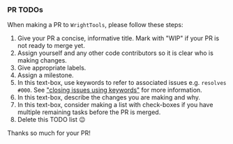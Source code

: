 ### PR TODOs

When making a PR to `WrightTools`, please follow these steps:

1. Give your PR a concise, informative title. Mark with "WIP" if your PR is not ready to merge yet.
2. Assign yourself and any other code contributors so it is clear who is making changes.
3. Give appropriate labels.
4. Assign a milestone.
5. In this text-box, use keywords to refer to associated issues e.g. `resolves #000`. See ["closing issues using keywords"](https://help.github.com/articles/closing-issues-using-keywords/) for more information.
6. In this text-box, describe the changes you are making and why.
7. In this text-box, consider making a list with check-boxes if you have multiple remaining tasks before the PR is merged.
8. Delete this TODO list :wink:

Thanks so much for your PR!
